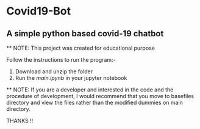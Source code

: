 # Covid19-Bot
## A simple python based covid-19 chatbot

** NOTE: This project was created for educational purpose

Follow the instructions to run the program:-
1. Download and unzip the folder 
2. Run the *main.ipynb* in your jupyter notebook 

** NOTE: If you are a developer and interested in the code and the procedure of development, I would recommend that you move to basefiles directory and view the files rather than the modified dummies on main directory.

THANKS !!
